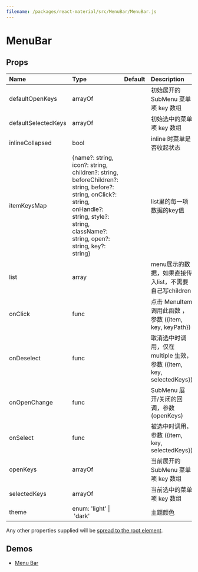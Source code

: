 ```yaml
---
filename: /packages/react-material/src/MenuBar/MenuBar.js
---
```


<!--- This documentation is automatically generated, do not try to edit it. -->

# MenuBar



## Props

| Name | Type | Default | Description |
|:-----|:-----|:--------|:------------|
| <span class="prop-name">defaultOpenKeys</span> | <span class="prop-type">arrayOf |  | 初始展开的 SubMenu 菜单项 key 数组 |
| <span class="prop-name">defaultSelectedKeys</span> | <span class="prop-type">arrayOf |  | 初始选中的菜单项 key 数组 |
| <span class="prop-name">inlineCollapsed</span> | <span class="prop-type">bool |  | inline 时菜单是否收起状态 |
| <span class="prop-name">itemKeysMap</span> | <span class="prop-type">{name?: string, icon?: string, children?: string, beforeChildren?: string, before?: string, onClick?: string, onHandle?: string, style?: string, className?: string, open?: string, key?: string} |  | list里的每一项数据的key值 |
| <span class="prop-name">list</span> | <span class="prop-type">array |  | menu展示的数据，如果直接传入list，不需要自己写children |
| <span class="prop-name">onClick</span> | <span class="prop-type">func |  | 点击 MenuItem 调用此函数 ，参数 ({item, key, keyPath}) |
| <span class="prop-name">onDeselect</span> | <span class="prop-type">func |  | 取消选中时调用，仅在 multiple 生效，参数 ({item, key, selectedKeys}) |
| <span class="prop-name">onOpenChange</span> | <span class="prop-type">func |  | SubMenu 展开/关闭的回调，参数 (openKeys) |
| <span class="prop-name">onSelect</span> | <span class="prop-type">func |  | 被选中时调用，参数 ({item, key, selectedKeys}) |
| <span class="prop-name">openKeys</span> | <span class="prop-type">arrayOf |  | 当前展开的 SubMenu 菜单项 key 数组 |
| <span class="prop-name">selectedKeys</span> | <span class="prop-type">arrayOf |  | 当前选中的菜单项 key 数组 |
| <span class="prop-name">theme</span> | <span class="prop-type">enum:&nbsp;'light'&nbsp;&#124;<br>&nbsp;'dark'<br> |  | 主题颜色 |

Any other properties supplied will be [spread to the root element](/guides/api#spread).

## Demos

- [Menu Bar](/demos/menu-bar)

